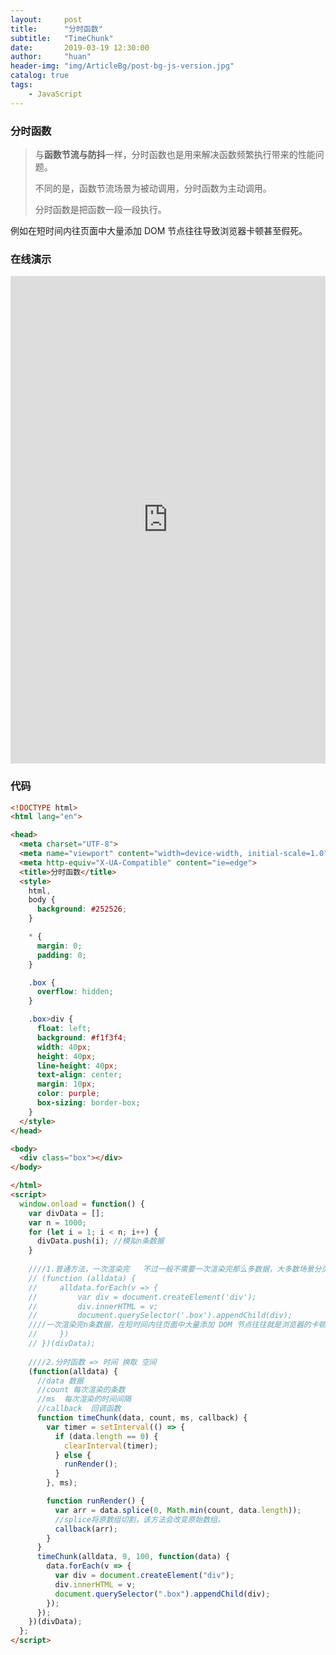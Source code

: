 ```yaml
---
layout:     post
title:      "分时函数"
subtitle:   "TimeChunk"
date:       2019-03-19 12:30:00
author:     "huan"
header-img: "img/ArticleBg/post-bg-js-version.jpg"
catalog: true
tags:
    - JavaScript
---
```




### 分时函数

> 与**函数节流与防抖**一样，分时函数也是用来解决函数频繁执行带来的性能问题。
>
> 不同的是，函数节流场景为被动调用，分时函数为主动调用。
>
> 分时函数是把函数一段一段执行。

例如在短时间内往页面中大量添加 DOM 节点往往导致浏览器卡顿甚至假死。

### 在线演示

<div style='width:100%;height:780px'>
     <iframe src="https://codepen.io/lichenghuan/full/YgjEPO" frameborder="0" align="left"  height="780" scrolling="yes" style='width:100%'>
            <p>你的浏览器不支持iframe标签</p>
        </iframe>
</div>



### 代码

```html
<!DOCTYPE html>
<html lang="en">

<head>
  <meta charset="UTF-8">
  <meta name="viewport" content="width=device-width, initial-scale=1.0">
  <meta http-equiv="X-UA-Compatible" content="ie=edge">
  <title>分时函数</title>
  <style>
    html,
    body {
      background: #252526;
    }

    * {
      margin: 0;
      padding: 0;
    }

    .box {
      overflow: hidden;
    }

    .box>div {
      float: left;
      background: #f1f3f4;
      width: 40px;
      height: 40px;
      line-height: 40px;
      text-align: center;
      margin: 10px;
      color: purple;
      box-sizing: border-box;
    }
  </style>
</head>

<body>
  <div class="box"></div>
</body>

</html>
<script>
  window.onload = function() {
    var divData = [];
    var n = 1000;
    for (let i = 1; i < n; i++) {
      divData.push(i); //模拟n条数据
    }
    
    ////1.普通方法，一次渲染完   不过一般不需要一次渲染完那么多数据，大多数场景分页就可以了。
    // (function (alldata) {      
    //     alldata.forEach(v => {
    //         var div = document.createElement('div');
    //         div.innerHTML = v;
    //         document.querySelector('.box').appendChild(div);
    ////一次渲染完n条数据，在短时间内往页面中大量添加 DOM 节点往往就是浏览器的卡顿甚至假死。
    //     })
    // })(divData);
    
    ////2.分时函数 => 时间 换取 空间
    (function(alldata) {
      //data 数据
      //count 每次渲染的条数
      //ms  每次渲染的时间间隔
      //callback  回调函数
      function timeChunk(data, count, ms, callback) {
        var timer = setInterval(() => {
          if (data.length == 0) {
            clearInterval(timer);
          } else {
            runRender();
          }
        }, ms);

        function runRender() {
          var arr = data.splice(0, Math.min(count, data.length));
          //splice将原数组切割，该方法会改变原始数组。
          callback(arr);
        }
      }
      timeChunk(alldata, 9, 100, function(data) {
        data.forEach(v => {
          var div = document.createElement("div");
          div.innerHTML = v;
          document.querySelector(".box").appendChild(div);
        });
      });
    })(divData);
  };
</script>
```

